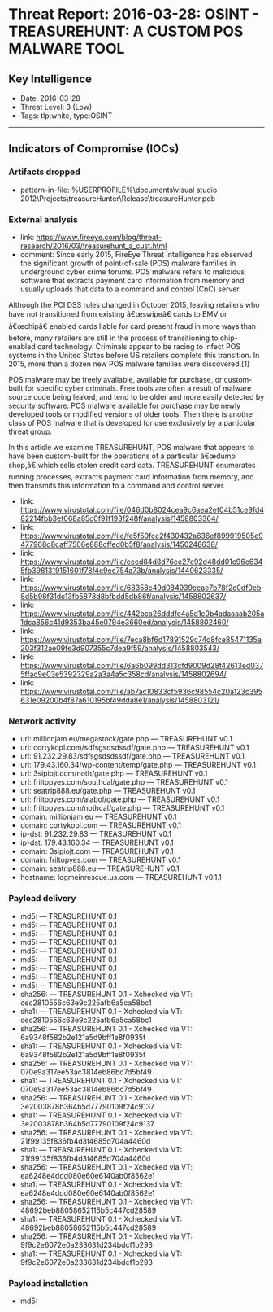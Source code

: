 # Threat Report: 2016-03-28: OSINT - TREASUREHUNT: A CUSTOM POS MALWARE TOOL


## Key Intelligence
* Date: 2016-03-28
* Threat Level: 3 (Low)
* Tags: tlp:white, type:OSINT

---

## Indicators of Compromise (IOCs)
### Artifacts dropped
* pattern-in-file: %USERPROFILE%\documents\visual studio 2012\Projects\treasureHunter\Release\treasureHunter.pdb

### External analysis
* link: https://www.fireeye.com/blog/threat-research/2016/03/treasurehunt_a_cust.html
* comment: Since early 2015, FireEye Threat Intelligence has observed the significant growth of point-of-sale (POS) malware families in underground cyber crime forums. POS malware refers to malicious software that extracts payment card information from memory and usually uploads that data to a command and control (CnC) server.

Although the PCI DSS rules changed in October 2015, leaving retailers who have not transitioned from existing â€œswipeâ€ cards to EMV or â€œchipâ€ enabled cards liable for card present fraud in more ways than before, many retailers are still in the process of transitioning to chip-enabled card technology. Criminals appear to be racing to infect POS systems in the United States before US retailers complete this transition. In 2015, more than a dozen new POS malware families were discovered.[1]

POS malware may be freely available, available for purchase, or custom-built for specific cyber criminals. Free tools are often a result of malware source code being leaked, and tend to be older and more easily detected by security software. POS malware available for purchase may be newly developed tools or modified versions of older tools. Then there is another class of POS malware that is developed for use exclusively by a particular threat group.

In this article we examine TREASUREHUNT, POS malware that appears to have been custom-built for the operations of a particular â€œdump shop,â€ which sells stolen credit card data. TREASUREHUNT enumerates running processes, extracts payment card information from memory, and then transmits this information to a command and control server.
* link: https://www.virustotal.com/file/046d0b8024cea9c6aea2ef04b51ce9fd482214fbb3ef068a85c0f91f193f248f/analysis/1458803364/
* link: https://www.virustotal.com/file/fe5f50fce2f430432a636ef899919505e9477968d8caff7506e888cffed0b5f8/analysis/1450248638/
* link: https://www.virustotal.com/file/ceed84d8d76ee27c92d48dd01c96e6345fb3981319151601f78f4e9ec754a73b/analysis/1440623335/
* link: https://www.virustotal.com/file/68358c49d084939ecae7b78f2c0df0eb8d5b98f31dc13fb5878d8bfbdd5db86f/analysis/1458802637/
* link: https://www.virustotal.com/file/442bca26dddfe4a5d1c0b4adaaaab205a1dca856c41d9353ba45e0794e3660ed/analysis/1458802460/
* link: https://www.virustotal.com/file/7eca8bf6d17891529c74d8fce85471135a203f312ae09fe3d907355c7dea9f59/analysis/1458803543/
* link: https://www.virustotal.com/file/6a6b099dd313cfd9009d28f42613ed0375ffac9e03e5392329a2a3a4a5c358cd/analysis/1458802694/
* link: https://www.virustotal.com/file/ab7ac10833cf5936c98554c20a123c395631e09200b4f87a610195bf49dda8e1/analysis/1458803121/

### Network activity
* url: millionjam.eu/megastock/gate.php — TREASUREHUNT v0.1
* url: cortykopl.com/sdfsgsdsdssdf/gate.php — TREASUREHUNT v0.1
* url: 91.232.29.83/sdfsgsdsdssdf/gate.php — TREASUREHUNT v0.1
* url: 179.43.160.34/wp-content/temp/gate.php — TREASUREHUNT v0.1
* url: 3sipiojt.com/noth/gate.php — TREASUREHUNT v0.1
* url: friltopyes.com/southcal/gate.php — TREASUREHUNT v0.1
* url: seatrip888.eu/gate.php — TREASUREHUNT v0.1
* url: friltopyes.com/alabol/gate.php — TREASUREHUNT v0.1
* url: friltopyes.com/nothcal/gate.php — TREASUREHUNT v0.1
* domain: millionjam.eu — TREASUREHUNT v0.1
* domain: cortykopl.com — TREASUREHUNT v0.1
* ip-dst: 91.232.29.83 — TREASUREHUNT v0.1
* ip-dst: 179.43.160.34 — TREASUREHUNT v0.1
* domain: 3sipiojt.com — TREASUREHUNT v0.1
* domain: friltopyes.com — TREASUREHUNT v0.1
* domain: seatrip888.eu — TREASUREHUNT v0.1
* hostname: logmeinrescue.us.com — TREASUREHUNT v0.1.1

### Payload delivery
* md5: <md5> — TREASUREHUNT 0.1
* md5: <md5> — TREASUREHUNT 0.1
* md5: <md5> — TREASUREHUNT 0.1
* md5: <md5> — TREASUREHUNT 0.1
* md5: <md5> — TREASUREHUNT 0.1
* md5: <md5> — TREASUREHUNT 0.1
* md5: <md5> — TREASUREHUNT 0.1
* md5: <md5> — TREASUREHUNT 0.1
* md5: <md5> — TREASUREHUNT 0.1
* sha256: <sha256> — TREASUREHUNT 0.1 - Xchecked via VT: cec2810556c63e9c225afb6a5ca58bc1
* sha1: <sha1> — TREASUREHUNT 0.1 - Xchecked via VT: cec2810556c63e9c225afb6a5ca58bc1
* sha256: <sha256> — TREASUREHUNT 0.1 - Xchecked via VT: 6a9348f582b2e121a5d9bff1e8f0935f
* sha1: <sha1> — TREASUREHUNT 0.1 - Xchecked via VT: 6a9348f582b2e121a5d9bff1e8f0935f
* sha256: <sha256> — TREASUREHUNT 0.1 - Xchecked via VT: 070e9a317ee53ac3814eb86bc7d5bf49
* sha1: <sha1> — TREASUREHUNT 0.1 - Xchecked via VT: 070e9a317ee53ac3814eb86bc7d5bf49
* sha256: <sha256> — TREASUREHUNT 0.1 - Xchecked via VT: 3e2003878b364b5d77790109f24c9137
* sha1: <sha1> — TREASUREHUNT 0.1 - Xchecked via VT: 3e2003878b364b5d77790109f24c9137
* sha256: <sha256> — TREASUREHUNT 0.1 - Xchecked via VT: 21f99135f836fb4d3f4685d704a4460d
* sha1: <sha1> — TREASUREHUNT 0.1 - Xchecked via VT: 21f99135f836fb4d3f4685d704a4460d
* sha256: <sha256> — TREASUREHUNT 0.1 - Xchecked via VT: ea6248e4ddd080e60e6140ab0f8562e1
* sha1: <sha1> — TREASUREHUNT 0.1 - Xchecked via VT: ea6248e4ddd080e60e6140ab0f8562e1
* sha256: <sha256> — TREASUREHUNT 0.1 - Xchecked via VT: 48692beb88058652115b5c447cd28589
* sha1: <sha1> — TREASUREHUNT 0.1 - Xchecked via VT: 48692beb88058652115b5c447cd28589
* sha256: <sha256> — TREASUREHUNT 0.1 - Xchecked via VT: 9f9c2e6072e0a233631d234bdcf1b293
* sha1: <sha1> — TREASUREHUNT 0.1 - Xchecked via VT: 9f9c2e6072e0a233631d234bdcf1b293

### Payload installation
* md5: <md5>
